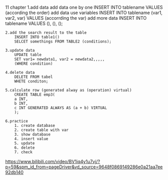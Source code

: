 11 chapter
    1.add data
        add data one by one
            INSERT INTO tablename VALUES (according the order)
        add data use variables
            INSERT INTO tablename (var1, var2, var) VALUES (accorrding the var)
        add more data
            INSERT INTO tablename VALUES
                (),
                (),
                ();

    2.add the search result to the table
        INSERT INTO table1()
        SELCET somethings FROM TABLE2 (conditions);
    
    3.update data
        UPDATE table
        SET var1= newdata1, var2 = newdata2,,,,,
        (WHERE condition)

    4.delete data
        DELETE FROM tabel
        WHETE conditon;
    
    5.calculate row (generated alway as (operation) virtual)
        CREATE TABLE emp3(
        a INT,
        b INT,
        c INT GENERATED ALWAYS AS (a + b) VIRTUAL
        );

    6.practice
        1. create database
        2. create table with var
        3. show database
        4. insert value
        5. update
        6. delete
        7. check
https://www.bilibili.com/video/BV1iq4y1u7vj/?p=59&spm_id_from=pageDriver&vd_source=9648f0869149286e0a21aa7ee92db140


